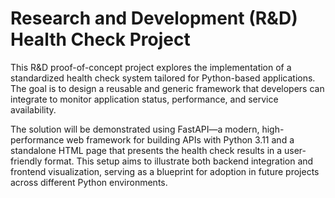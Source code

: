 # Research and Development (R&D) Health Check Project

This R&D proof-of-concept project explores the implementation of a standardized health check system tailored for Python-based applications. The goal is to design a reusable and generic framework that developers can integrate to monitor application status, performance, and service availability.

The solution will be demonstrated using FastAPI—a modern, high-performance web framework for building APIs with Python 3.11 and a standalone HTML page that presents the health check results in a user-friendly format. This setup aims to illustrate both backend integration and frontend visualization, serving as a blueprint for adoption in future projects across different Python environments.
